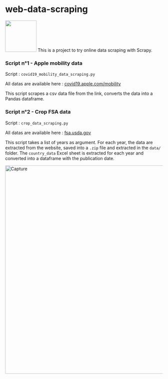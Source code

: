# web-data-scraping

<img src="https://i0.wp.com/ledatascientist.com/wp-content/uploads/2020/10/scrapy_big.png" height="100" />
This is a project to try online data scraping with Scrapy.

### Script n°1 - Apple mobility data

Script : `covid19_mobility_data_scraping.py`

All datas are available here : [covid19.apple.com/mobility](https://covid19.apple.com/mobility)

This script scrapes a csv data file from the link, converts the data into a Pandas dataframe.


### Script n°2 - Crop FSA data

Script : `crop_data_scraping.py`

All datas are available here : [fsa.usda.gov](https://www.fsa.usda.gov/news-room/efoia/electronic-reading-room/frequently-requested-information/crop-acreage-data/index)

This script takes a list of years as argument.
For each year, the data are extracted from the website, saved into a `.zip` file and extracted in the `data/` folder.
The `country_data` Excel sheet is extracted for each year and converted into a dataframe with the publication date.

<img width="664" alt="Capture" src="https://user-images.githubusercontent.com/60392311/205358102-74c365aa-2640-464f-9b1a-e2e98884749d.PNG">
